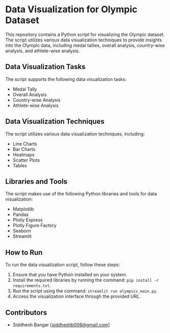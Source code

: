 # Data Visualization for Olympic Dataset
This repository contains a Python script for visualizing the Olympic dataset. The script utilizes various data visualization techniques to provide insights into the Olympic data, including medal tallies, overall analysis, country-wise analysis, and athlete-wise analysis.

## Data Visualization Tasks
The script supports the following data visualization tasks:
- Medal Tally
- Overall Analysis
- Country-wise Analysis
- Athlete-wise Analysis

## Data Visualization Techniques
The script utilizes various data visualization techniques, including:
- Line Charts
- Bar Charts
- Heatmaps
- Scatter Plots
- Tables

## Libraries and Tools
The script makes use of the following Python libraries and tools for data visualization:
- Matplotlib
- Pandas
- Plotly Express
- Plotly Figure Factory
- Seaborn
- Streamlit

## How to Run
To run the data visualization script, follow these steps:
1. Ensure that you have Python installed on your system.
2. Install the required libraries by running the command: `pip install -r requirements.txt`.
3. Run the script using the command: `streamlit run olympics_main.py`.
4. Access the visualization interface through the provided URL.

## Contributors
- Siddhesh Bangar [siddheshb008@gmail.com]

